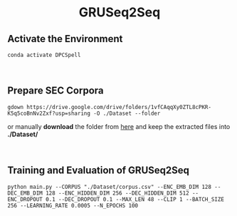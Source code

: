 <h1 align="center">GRUSeq2Seq</h1>

## Activate the Environment
```
conda activate DPCSpell
```

<br>

## Prepare SEC Corpora 
```
gdown https://drive.google.com/drive/folders/1vfCAqqXy0ZTL8cPKR-K5q5coBnNv2Zxf?usp=sharing -O ./Dataset --folder
```
<p>
or manually <b>download</b> the folder from <a href="https://drive.google.com/drive/folders/1vfCAqqXy0ZTL8cPKR-K5q5coBnNv2Zxf?usp=sharing" target="_blank">here</a> and keep the extracted files into <b>./Dataset/</b>
</p>

<br>

## Training and Evaluation of GRUSeq2Seq
```
python main.py --CORPUS "./Dataset/corpus.csv" --ENC_EMB_DIM 128 --DEC_EMB_DIM 128 --ENC_HIDDEN_DIM 256 --DEC_HIDDEN_DIM 512 --ENC_DROPOUT 0.1 --DEC_DROPOUT 0.1 --MAX_LEN 48 --CLIP 1 --BATCH_SIZE 256 --LEARNING_RATE 0.0005 --N_EPOCHS 100
```
